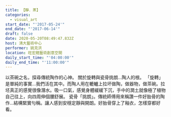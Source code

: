```yaml
---
title: 【靜．茶】
categories:
  - visual_art
start_date: "'2017-05-24'"
end_date: "'2017-06-14'"
draft: false
date: 2020-05-20T08:49:47.832Z
host: 清大藝術中心
performer: 姚克洪
location: 旺宏館藝術創意空間
daily_start_time: "'04:00:00'"
daily_end_time: "'11:00:00'"
---
```


以茶碗之名，探尋傳統陶作的心神。 關於旋轉與瓷骨挑朗…陶人的根。 「旋轉」是單純的事實…我們活在其中。而陶人用在轆轤上拉坏做陶，做器物，做茶碗。拉坯真正的感覺很像潛水。吸一口氣，感覺身體緩緩下沉，手中的潤土就像極了植物自己往上，向四周伸個腰舒展。 瓷骨「挑朗」。傳統師傅用來稱讚一件好胎骨的陶作…結構緊實勻稱。讓人感到安穩定靜與開朗。好胎骨穿上了釉衣，怎樣穿都好看。